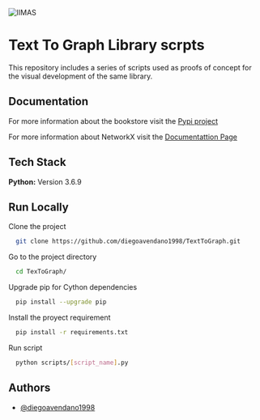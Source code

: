 
![IIMAS](https://www.iimas.unam.mx/wp-content/uploads/2023/11/Logo-pagina-ok.png)

#
#
# Text To Graph Library scrpts

This repository includes a series of scripts used as proofs of concept for the visual development of the same library.



## Documentation

For more information about the bookstore visit the [Pypi project](https://pypi.org/project/text2graphapi/)

For more information about NetworkX visit the [Documentattion Page](https://networkx.org/)





## Tech Stack

**Python:** Version 3.6.9



## Run Locally

Clone the project

```bash
  git clone https://github.com/diegoavendano1998/TextToGraph.git
```

Go to the project directory

```bash
  cd TexToGraph/
```

Upgrade pip for Cython dependencies

```bash
  pip install --upgrade pip
```

Install the proyect requirement

```bash
  pip install -r requirements.txt
```

Run script

```bash
  python scripts/[script_name].py
```


## Authors

- [@diegoavendano1998](https://github.com/diegoavendano1998)

